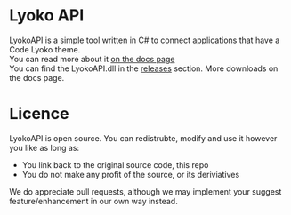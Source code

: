 
# Lyoko API
LyokoAPI is a simple tool written in C# to connect applications that have a Code Lyoko theme.<br>
You can read more about it [on the docs page](http://lyokoapi.gitbook.io)<br>
You can find the LyokoAPI.dll in the [releases](https://github.com/GoodOldJack12/LyokoAPI/releases) section.
More downloads on the docs page.

# Licence
LyokoAPI is open source.
You can redistrubte, modify and use it however you like as long as:
  + You link back to the original source code, this repo
  + You do not make any profit of the source, or its deriviatives

We do appreciate pull requests, although we may implement your suggest feature/enhancement in our own way instead.
